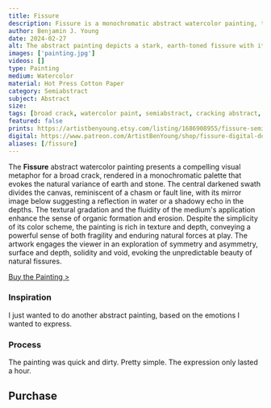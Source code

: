 ```yaml
---
title: Fissure
description: Fissure is a monochromatic abstract watercolor painting, that I just felt like expressing in a painting one evening.
author: Benjamin J. Young
date: 2024-02-27
alt: The abstract painting depicts a stark, earth-toned fissure with its reflection, conveying a sense of division or a singular broad crack.
images: ['painting.jpg']
videos: []
type: Painting
medium: Watercolor
material: Hot Press Cotton Paper
category: Semiabstract
subject: Abstract
size: 
tags: [broad crack, watercolor paint, semiabstract, cracking abstract, running accents, broad stokes, earthy tone]
featured: false
prints: https://artistbenyoung.etsy.com/listing/1686908955/fissure-semi-abstract-art-watercolor
digital: https://www.patreon.com/ArtistBenYoung/shop/fissure-digital-download-143240
aliases: [/fissure]
---
```


The **Fissure** abstract watercolor painting presents a compelling visual metaphor for a broad crack, rendered in a monochromatic palette that evokes the natural variance of earth and stone. The central darkened swath divides the canvas, reminiscent of a chasm or fault line, with its mirror image below suggesting a reflection in water or a shadowy echo in the depths. The textural gradation and the fluidity of the medium's application enhance the sense of organic formation and erosion. Despite the simplicity of its color scheme, the painting is rich in texture and depth, conveying a powerful sense of both fragility and enduring natural forces at play. The artwork engages the viewer in an exploration of symmetry and asymmetry, surface and depth, solidity and void, evoking the unpredictable beauty of natural fissures.

[Buy the Painting >](#purchase)

### Inspiration ###

I just wanted to do another abstract painting, based on the emotions I wanted to express.

### Process ###

The painting was quick and dirty. Pretty simple. The expression only lasted a hour.


## Purchase ##

